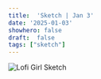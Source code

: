 ```yaml
---
title:  'Sketch | Jan 3'
date: '2025-01-03'
showhero: false
draft:  false
tags: ["sketch"]
---
```


![Lofi Girl Sketch](/art/january/1-3-25/featured-sketch-1-3-25.jpg)

